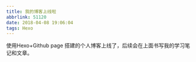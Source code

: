 ```yaml
---
title: 我的博客上线啦
abbrlink: 51120
date: 2018-04-08 19:06:04
tags: Hexo
---
```

使用Hexo+Github page 搭建的个人博客上线了，后续会在上面书写我的学习笔记和文章。